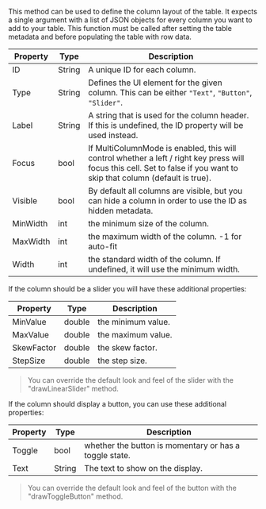 This method can be used to define the column layout of the table. It expects a single argument with a list of JSON objects for every column you want to add to your table. This function must be called after setting the table metadata and before populating the table with row data.

| Property | Type | Description |
| --- | - | --------- |
| ID | String | A unique ID for each column. |
| Type | String | Defines the UI element for the given column. This can be either `"Text"`, `"Button"`, `"Slider"`. |
| Label | String | A string that is used for the column header. If this is undefined, the ID property will be used instead. |
| Focus | bool | If MultiColumnMode is enabled, this will control whether a left / right key press will focus this cell. Set to false if you want to skip that column (default is true). |
| Visible | bool | By default all columns are visible, but you can hide a column in order to use the ID as hidden metadata. |
| MinWidth | int | the minimum size of the column. |
| MaxWidth | int | the maximum width of the column. -1 for auto-fit |
| Width | int | the standard width of the column. If undefined, it will use the minimum width. |


If the column should be a slider you will have these additional properties:

| Property | Type | Description |
| --- | - | --------- |
| MinValue | double | the minimum value. |
| MaxValue | double | the maximum value. |
| SkewFactor | double | the skew factor. |
| StepSize | double | the step size. |

> You can override the default look and feel of the slider with the "drawLinearSlider" method.

If the column should display a button, you can use these additional properties:

| Property | Type | Description |
| --- | - | --------- |
| Toggle | bool | whether the button is momentary or has a toggle state. |
| Text | String | The text to show on the display. |

> You can override the default look and feel of the button with the "drawToggleButton" method.
